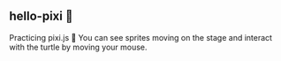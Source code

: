 ## hello-pixi 🐢
Practicing pixi.js
👾 You can see sprites moving on the stage and interact with the turtle by moving your mouse.
